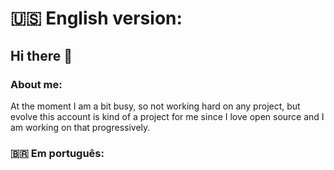 <h1>🇺🇸 English version:</h1>
<h2>Hi there 👋</h2>
<h3>About me:</h3> 

  At the moment I am a bit busy, so not working hard on any project, but evolve this account is kind of a project for me since I love open source and I am working on that progressively.
### 🇧🇷 Em português:
<!--
**thiagolauter/thiagolauter** is a ✨ _special_ ✨ repository because its `README.md` (this file) appears on your GitHub profile.

Here are some ideas to get you started:

- 🔭 I’m currently working on ...
- 🌱 I’m currently learning ...
- 📫 How to reach me: 
- ⚡ Fun fact: ...
-->

